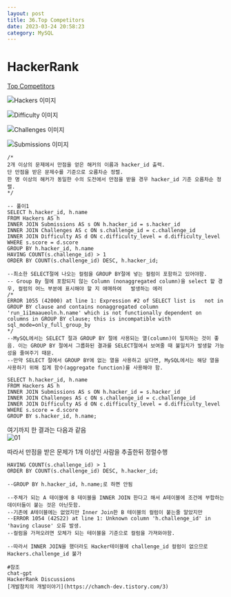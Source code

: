 ```yaml
---
layout: post
title: 36.Top Competitors
date: 2023-03-24 20:58:23 
category: MySQL
---
```


# HackerRank 
[Top Competitors](https://www.hackerrank.com/challenges/full-score/problem?isFullScreen=true)    

![Hackers 이미지](https://s3.amazonaws.com/hr-challenge-images/19504/1458526776-67667350b4-ScreenShot2016-03-21at7.45.59AM.png)  

![Difficulty 이미지](https://s3.amazonaws.com/hr-challenge-images/19504/1458526915-57eb75d9a2-ScreenShot2016-03-21at7.46.09AM.png)  

![Challenges 이미지](https://s3.amazonaws.com/hr-challenge-images/19504/1458527032-f9ca650442-ScreenShot2016-03-21at7.46.17AM.png) 

![Submissions 이미지](https://s3.amazonaws.com/hr-challenge-images/19504/1458527077-298f8e922a-ScreenShot2016-03-21at7.46.29AM.png) 

```MySQL
/*
2개 이상의 문제에서 만점을 얻은 해커의 이름과 hacker_id 출력.
단 만점을 받은 문제수를 기준으로 오름차순 정렬.
한 명 이상의 해커가 동일한 수의 도전에서 만점을 받을 경우 hacker_id 기준 오름차순 정렬. 
*/

-- 풀이1
SELECT h.hacker_id, h.name 
FROM Hackers AS h
INNER JOIN Submissions AS s ON h.hacker_id = s.hacker_id
INNER JOIN Challenges AS c ON s.challenge_id = c.challenge_id
INNER JOIN Difficulty AS d ON c.difficulty_level = d.difficulty_level
WHERE s.score = d.score
GROUP BY h.hacker_id, h.name
HAVING COUNT(s.challenge_id) > 1
ORDER BY COUNT(s.challenge_id) DESC, h.hacker_id;

--최소한 SELECT절에 나오는 컬럼을 GROUP BY절에 넣는 컬럼이 포함하고 있어야함. 
-- Group By 절에 포함되지 않는 Column (nonaggregated column)을 select 할 경우, 컬럼의 어느 부분에 표시해야 할 지 애매하여   발생하는 에러    
/*
ERROR 1055 (42000) at line 1: Expression #2 of SELECT list is   not in GROUP BY clause and contains nonaggregated column   'run_1i1maaueoln.h.name' which is not functionally dependent on columns in GROUP BY clause; this is incompatible with   sql_mode=only_full_group_by  
*/
--MySQL에서는 SELECT 절과 GROUP BY 절에 사용되는 열(column)이 일치하는 것이 좋음. 이는 GROUP BY 절에서 그룹화된 결과를 SELECT절에서 보여줄 때 불일치가 발생할 가능성을 줄여주기 때문.    
--만약 SELECT 절에서 GROUP BY에 없는 열을 사용하고 싶다면, MySQL에서는 해당 열을 사용하기 위해 집계 함수(aggregate function)를 사용해야 함.  
```

```MySQL
SELECT h.hacker_id, h.name 
FROM Hackers AS h
INNER JOIN Submissions AS s ON h.hacker_id = s.hacker_id
INNER JOIN Challenges AS c ON s.challenge_id = c.challenge_id
INNER JOIN Difficulty AS d ON c.difficulty_level = d.difficulty_level
WHERE s.score = d.score
GROUP BY s.hacker_id, h.name;
```
여기까지 한 결과는 다음과 같음   
![01](https://user-images.githubusercontent.com/38153316/228396430-a316d74f-8954-4d0e-8679-d46119d4fa67.PNG)  

따라서 만점을 받은 문제가 1개 이상인 사람을 추출한뒤 정렬수행

```MySQL
HAVING COUNT(s.challenge_id) > 1
ORDER BY COUNT(s.challenge_id) DESC, h.hacker_id;

--GROUP BY h.hacker_id, h.name;로 하면 안됨   

--주체가 되는 A 테이블에 B 테이블을 INNER JOIN 한다고 해서 A테이블에 조건에 부합하는 데이터들이 붙는 것은 아닌듯함.
--기존에 A테이블에는 없었지만 Inner Join한 B 테이블의 컬럼이 붙는줄 알았지만 
--ERROR 1054 (42S22) at line 1: Unknown column 'h.challenge_id' in 'having clause' 오류 발생.   
--컬럼을 가져오려면 모체가 되는 테이블을 기준으로 컬럼을 가져와야함.

--따라서 INNER JOIN을 했더라도 Hacker테이블에 challenge_id 컬럼이 없으므로 Hackers.challenge_id 불가
```

``` 
#참조  
chat-gpt  
HackerRank Discussions  
[개발참치의 개발이야기](https://chamch-dev.tistory.com/3)  